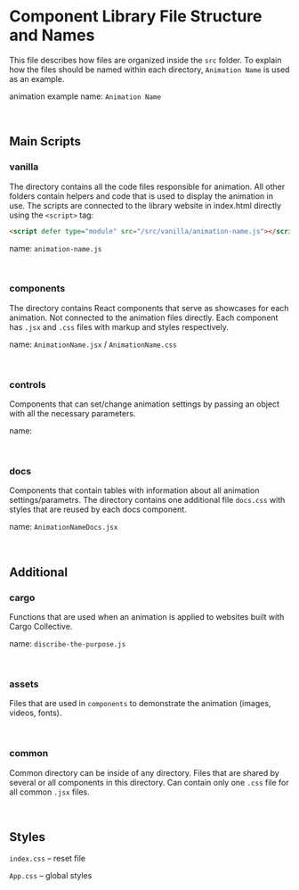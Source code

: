 # Component Library File Structure and Names
This file describes how files are organized inside the `src` folder.
To explain how the files should be named within each directory, `Animation Name` is
used as an example.

animation example name: `Animation Name`

<br>

## Main Scripts
### vanilla
The directory contains all the code files responsible for animation. All other folders
contain helpers and code that is used to display the animation in use.
The scripts are connected to the library website in index.html directly
using the `<script>` tag:

```html
<script defer type="module" src="/src/vanilla/animation-name.js"></script>
```

name: `animation-name.js`

<br>

### components
The directory contains React components that serve as showcases for each animation. Not connected to 
the animation files directly. Each component has `.jsx` and `.css` files with markup and styles respectively.

name: `AnimationName.jsx` / `AnimationName.css`

<br>

### controls
Components that can set/change animation settings by passing an object with all the necessary parameters.

name:

<br>

### docs
Components that contain tables with information about all animation settings/parametrs.
The directory contains one additional file `docs.css` with styles that are reused by each docs component.

name: `AnimationNameDocs.jsx`

<br>

## Additional
### cargo
Functions that are used when an animation is applied to websites built with Cargo Collective.

name: `discribe-the-purpose.js`

<br>

### assets
Files that are used in `components` to demonstrate the animation (images, videos, fonts).

<br>

### common
Common directory can be inside of any directory. Files that are shared by several or all components in this directory. Can contain only one `.css` file for all common `.jsx` files.

<br>

## Styles
`index.css` – reset file

`App.css` – global styles

<br>
